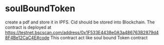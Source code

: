 # soulBoundToken
create a pdf and store it in IPFS. Cid should be stored into Blockchain. The contract is deployed at https://testnet.bscscan.com/address/0x1F533E4438e0A3a486763B2879d48F4Be12CaC4E#code This contract act like soul bound Token contract

